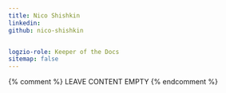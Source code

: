 ```yaml
---
title: Nico Shishkin
linkedin: 
github: nico-shishkin


logzio-role: Keeper of the Docs
sitemap: false
---
```


{% comment %} LEAVE CONTENT EMPTY {% endcomment %}
